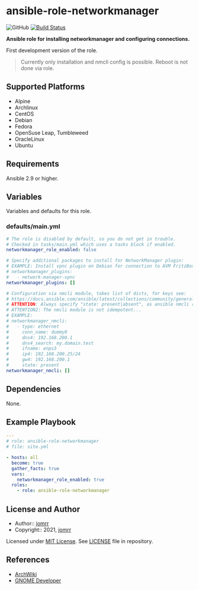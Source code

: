 # ansible-role-networkmanager

![GitHub](https://img.shields.io/github/license/jomrr/ansible-role-networkmanager) [![Build Status](https://travis-ci.org/jomrr/ansible-role-network-manager.svg?branch=main)](https://travis-ci.org/jomrr/ansible-role-network-manager)

**Ansible role for installing networkmanager and configuring connections.**

First development version of the role.

> Currently only installation and nmcli config is possible.
> Reboot is not done via role.

## Supported Platforms

- Alpine
- Archlinux
- CentOS
- Debian
- Fedora
- OpenSuse Leap, Tumbleweed
- OracleLinux
- Ubuntu

## Requirements

Ansible 2.9 or higher.

## Variables

Variables and defaults for this role.

### defaults/main.yml

```yaml
# The role is disabled by default, so you do not get in trouble.
# Checked in tasks/main.yml which uses a tasks block if enabled.
networkmanager_role_enabled: false

# Specify additional packages to install for NetworkManager plugin:
# EXAMPLE: Install vpnc plugin on Debian for connection to AVM FritzBox VPN
# networkmanager_plugins:
#   - network-manager-vpnc
networkmanager_plugins: []

# Configuration via nmcli module, takes list of dicts, for keys see:
# https://docs.ansible.com/ansible/latest/collections/community/general/nmcli_module.html
# ATTENTION: Always specify "state: present|absent", as ansible nmcli requires it.
# ATTENTION2: The nmcli module is not idempotent...
# EXAMPLE:
# networkmanager_nmcli:
#   - type: ethernet
#     conn_name: dummy0
#     dns4: 192.168.200.1
#     dns4_search: my.domain.test
#     ifname: enps3
#     ip4: 192.168.200.25/24
#     gw4: 192.168.200.1
#     state: present
networkmanager_nmcli: []
```

## Dependencies

None.

## Example Playbook

```yaml
---
# role: ansible-role-networkmanager
# file: site.yml

- hosts: all
  become: true
  gather_facts: true
  vars:
    networkmanager_role_enabled: true
  roles:
    - role: ansible-role-networkmanager
```

## License and Author

- Author:: [jomrr](https://github.com/jomrr/)
- Copyright:: 2021, [jomrr](https://github.com/jomrr/)

Licensed under [MIT License](https://opensource.org/licenses/MIT).
See [LICENSE](https://github.com/jomrr/ansible-role-networkmanager/blob/master/LICENSE) file in repository.

## References

- [ArchWiki](https://wiki.archlinux.org/title/NetworkManager)
- [GNOME Developer](https://developer.gnome.org/NetworkManager/stable/NetworkManager.conf.html)
